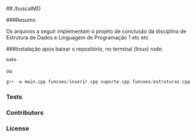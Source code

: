 
##./buscaIMD

###Resumo

Os arquivos a seguir implementam o projeto de conclusão da disciplina de Estrutura de Dados e Linguagem de Programação 1 etc etc


###Instalação
após baixar o repositório, no terminal (linux) rode:

```c++
make
```

ou 

```c++
g++ -w main.cpp funcoes/inserir.cpp suporte.cpp funcoes/estruturas.cpp funcoes/remover.cpp funcoes/listar.cpp funcoes/buscar.cpp funcoes/listabusca.cpp -o buscaIMD -std=c++11
```


### Tests


### Contributors


### License



